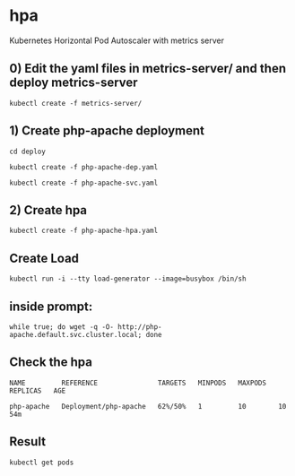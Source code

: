 # hpa
Kubernetes Horizontal Pod Autoscaler with metrics server


## 0) Edit the yaml files in metrics-server/ and then deploy metrics-server
`kubectl create -f metrics-server/`


## 1) Create php-apache deployment 
`cd deploy`

`kubectl create -f php-apache-dep.yaml`

`kubectl create -f php-apache-svc.yaml`


## 2) Create hpa
`kubectl create -f php-apache-hpa.yaml`


## Create Load
`kubectl run -i --tty load-generator --image=busybox /bin/sh`

## inside prompt:
`while true; do wget -q -O- http://php-apache.default.svc.cluster.local; done`


## Check the hpa
`NAME         REFERENCE               TARGETS   MINPODS   MAXPODS   REPLICAS   AGE`

`php-apache   Deployment/php-apache   62%/50%   1         10        10         54m`

## Result
`kubectl get pods`
